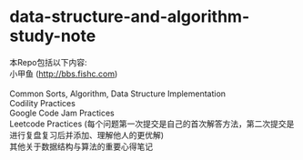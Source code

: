 # data-structure-and-algorithm-study-note

本Repo包括以下内容:  
小甲鱼 (http://bbs.fishc.com)  
<Introduction to Algorithms>  
Common Sorts, Algorithm, Data Structure Implementation  
Codility Practices  
Google Code Jam Practices  
Leetcode Practices (每个问题第一次提交是自己的首次解答方法，第二次提交是进行复盘复习后并添加、理解他人的更优解)  
其他关于数据结构与算法的重要心得笔记  
